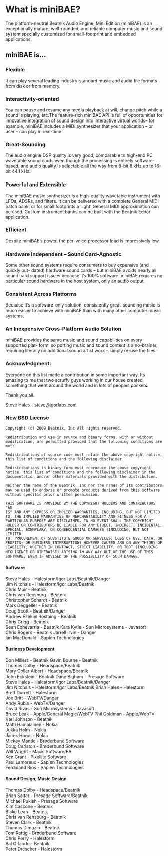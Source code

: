 # What is miniBAE?

 The platform-neutral
 Beatnik Audio Engine, Mini Edition (miniBAE) is an exceptionally
 mature, well-rounded, and reliable computer music and sound system
 specially customized for small-footprint and embedded applications.

## miniBAE is...

### Flexible

 It can play several leading industry-standard music and audio file
 formats from disk or from memory.  

### Interactivity-oriented

 You can pause and resume any media playback at will, change pitch while
 a sound is playing, etc.The feature-rich miniBAE API is full of
 opportunities for innovative integration of sound design into
 interactive virtual worlds– for example, miniBAE includes a MIDI
 synthesizer that your application – or user – can play in real-time.
  
### Great-Sounding

 The audio engine DSP quality is very good, comparable to high-end PC
 wavetable sound cards even though the processing is entirely
 software-based, and audio quality is selectable all the way from 8-bit
 8 kHz up to 16-bit 44.1 kHz.
  
### Powerful and Extensible

 The miniBAE music synthesizer is a high-quality wavetable instrument
 with LFOs, ADSRs, and filters. It can be delivered with a complete
 General MIDI patch bank, or for small footprints a ‘light’ General MIDI
 approximation can be used. Custom instrument banks can be built with
 the Beatnik Editor application.

### Efficient

 Despite miniBAE’s power, the per-voice processor load is impressively
 low.
  
### Hardware Independent – Sound Card-Agnostic
  
 Some other sound systems require consumers to buy expensive (and
 quickly out- dated) hardware sound cards – but miniBAE avoids nearly
 all sound card support issues because it’s 100% software. miniBAE
 requires no particular sound hardware in the host system, only an audio
 output.

### Consistent Across Platforms
  
 Because it’s a software-only solution, consistently great-sounding
 music is much easier to achieve with miniBAE than with many other
 computer music systems.  

### An Inexpensive Cross-Platform Audio Solution

 miniBAE provides the same music and sound capabilities on every
 supported plat- form, so porting music and sound content is a
 no-brainer, requiring literally no additional sound artist work –
 simply re-use the files.


### Acknowledgment:

 Everyone on this list made a contribution in some important way. Its
 amazing to me that two scruffy guys working in our house created
 something that went around the world and in lots of peoples pockets.

Thank you all.  

Steve Hales - steve@igorlabs.com  

### New BSD License

    Copyright (c) 2009 Beatnik, Inc All rights reserved.  
      
    Redistribution and use in source and binary forms, with or without  
    modification, are permitted provided that the following conditions are  
    met:  
      
    Redistributions of source code must retain the above copyright notice,  
    this list of conditions and the following disclaimer.  
      
    Redistributions in binary form must reproduce the above copyright  
    notice, this list of conditions and the following disclaimer in the  
    documentation and/or other materials provided with the distribution.  
      
    Neither the name of the Beatnik, Inc nor the names of its contributors  
    may be used to endorse or promote products derived from this software  
    without specific prior written permission.  
      
    THIS SOFTWARE IS PROVIDED BY THE COPYRIGHT HOLDERS AND CONTRIBUTORS "AS  
    IS" AND ANY EXPRESS OR IMPLIED WARRANTIES, INCLUDING, BUT NOT LIMITED  
    TO, THE IMPLIED WARRANTIES OF MERCHANTABILITY AND FITNESS FOR A  
    PARTICULAR PURPOSE ARE DISCLAIMED. IN NO EVENT SHALL THE COPYRIGHT  
    HOLDER OR CONTRIBUTORS BE LIABLE FOR ANY DIRECT, INDIRECT, INCIDENTAL,  
    SPECIAL, EXEMPLARY, OR CONSEQUENTIAL DAMAGES (INCLUDING, BUT NOT LIMITED  
    TO, PROCUREMENT OF SUBSTITUTE GOODS OR SERVICES; LOSS OF USE, DATA, OR  
    PROFITS; OR BUSINESS INTERRUPTION) HOWEVER CAUSED AND ON ANY THEORY OF  
    LIABILITY, WHETHER IN CONTRACT, STRICT LIABILITY, OR TORT (INCLUDING  
    NEGLIGENCE OR OTHERWISE) ARISING IN ANY WAY OUT OF THE USE OF THIS  
    SOFTWARE, EVEN IF ADVISED OF THE POSSIBILITY OF SUCH DAMAGE.  

#### Software
  
Steve Hales - Halestorm/Igor Labs/Beatnik/Danger   
Jim Nitchals - Halestorm/Igor Labs/Beatnik  
Chris Muir - Beatnik  
Chris van Rensburg - Beatnik  
Christopher Schardt - Beatnik  
Mark Deggeller - Beatnik  
Doug Scott - Beatnik/Danger  
Andrew Ezekiel Rostaing - Beatnik  
Chris Grigg - Beatnik  
Sean Echevarria - Beatnik
Kara Kytle - Sun Microsystems - Javasoft  
Chris Rogers - Beatnik
Jarrell Irvin - Danger  
Ian MacDonald - Sapien Technologies
  
#### Business Development  
Don Millers - Beatnik
Gavin Bourne - Beatnik  
Thomas Dolby - Headspace/Beatnik  
Mary Coller Albert - Headspace/Beatnik  
John Eckstein - Beatnik
Dane Bigham - Presage Software  
Steve Hales - Halestorm/Igor Labs/Beatnik/Danger  
Jim Nitchals - Halestorm/Igor Labs/Beatnik
Brian Hales - Halestorm  
Brett Durrett - Halestorm  
Joe Britt - WebTV/Danger  
Andy Rubin - WebTV/Danger  
David Rivas - Sun Microsystems - Javasoft  
Bruce Leak - Apple/General Magic/WebTV
Phil Goldman - Apple/WebTV  
Kari Johnson - Beatnik  
Matti Hamalainen - Nokia  
Jukka Holm - Nokia  
Jacek Horos - Nokia  
Mickey Mantle - Brøderbund Software  
Doug Carlston - Brøderbund Software  
Will Wright - Maxis Software/EA  
Ken Grant - Pixellite Software  
Paul Lamoreux - Sapien Technologies   
Ferdinand Rios - Sapien Technologies  
  
#### Sound Design, Music Design  
Thomas Dolby - Headspace/Beatnik  
Brian Salter - Presage Software/Beatnik  
Michael Pukish - Presage Software  
Kim Cascone - Beatnik  
Blake Leah - Beatnik  
Chris van Rensburg - Beatnik  
Steven Clark - Beatnik  
Thomas Dimuzio - Beatnik  
Tom Rettig - Brøderbund Software  
Chris Perry - Halestorm  
Sal Orlando - Beatnik  
Peter Drescher - Halestorm  
